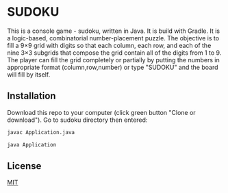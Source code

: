 # SUDOKU

This is a console game - sudoku, written in Java. It is build with Gradle.
It is a logic-based, combinatorial number-placement puzzle. The objective is to fill a 9×9 grid with digits so that each 
column, each row, and each of the nine 3×3 subgrids that compose the grid contain all of the digits from 1 to 9. 
The player can fill the grid completely or partially by putting the numbers in appropriate format (column,row,number) or 
type "SUDOKU" and the board will fill by itself.

## Installation

Download this repo to your computer (click green button "Clone or download"). Go to sudoku directory then entered:


```bash
javac Application.java
```

```bash
java Application
```

 
## License
[MIT](https://choosealicense.com/licenses/mit/)
